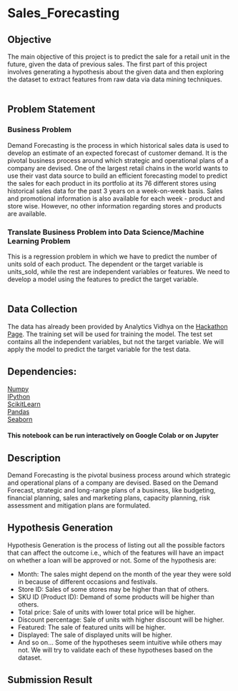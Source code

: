 # Sales_Forecasting
## Objective
The main objective of this project is to predict the sale for a retail unit in the future, given the data of previous sales. The first part of this project involves generating a hypothesis about the given data and then exploring the dataset to extract features from raw data via data mining techniques.<br/><br/>

## Problem Statement
### Business Problem
Demand Forecasting is the process in which historical sales data is used to develop an estimate of an expected forecast of customer demand. It is the pivotal business process around which strategic and operational plans of a company are devised. One of the largest retail chains in the world wants to use their vast data source to build an efficient forecasting model to predict the sales for each product in its portfolio at its 76 different stores using historical sales data for the past 3 years on a week-on-week basis. Sales and promotional information is also available for each week - product and store wise. However, no other information regarding stores and products are available. <br/>
### Translate Business Problem into Data Science/Machine Learning Problem
This is a regression problem in which we have to predict the number of units sold of each product. The dependent or the target variable is units_sold, while the rest are independent variables or features. We need to develop a model using the features to predict the target variable.<br/><br/>

## Data Collection
The data has already been provided by Analytics Vidhya on the [Hackathon Page](https://datahack.analyticsvidhya.com/contest/janatahack-demand-forecasting/). The training set will be used for training the model. The test set contains all the independent variables, but not the target variable. We will apply the model to predict the target variable for the test data.

## Dependencies:
[Numpy](https://numpy.org/)<br/>
[IPython](https://ipython.org/)<br/>
[ScikitLearn](https://scikit-learn.org/stable/)<br/>
[Pandas](https://pandas.pydata.org/)<br/>
[Seaborn](https://seaborn.pydata.org/)<br/>

#### This notebook can be run interactively on Google Colab or on Jupyter

## Description
Demand Forecasting is the pivotal business process around which strategic and operational plans of a company are devised. Based on the Demand Forecast, strategic and long-range plans of a business, like budgeting, financial planning, sales and marketing plans, capacity planning, risk assessment and mitigation plans are formulated.
## Hypothesis Generation
Hypothesis Generation is the process of listing out all the possible factors that can affect the outcome i.e., which of the features will have an impact on whether a loan will be approved or not. Some of the hypothesis are:
- Month: The sales might depend on the month of the year they were sold in because of different occasions and festivals.
-	Store ID: Sales of some stores may be higher than that of others.
-	SKU ID (Product ID): Demand of some products will be higher than others.
-	Total price: Sale of units with lower total price will be higher.
-	Discount percentage: Sale of units with higher discount will be higher.
-	Featured: The sale of featured units will be higher.
-	Displayed: The sale of displayed units will be higher.
-	And so on…
Some of the hypotheses seem intuitive while others may not. We will try to validate each of these hypotheses based on the dataset. 

## Submission Result



